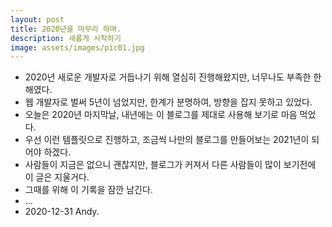 ```yaml
---
layout: post
title: 2020년을 마무리 하며.
description: 새롭게 시작하기
image: assets/images/pic01.jpg
---
```


- 2020년 새로운 개발자로 거듭나기 위해 열심히 진행해왔지만, 너무나도 부족한 한해였다.
- 웹 개발자로 벌써 5년이 넘었지만, 한계가 분명하여, 방향을 잡지 못하고 있었다.
- 오늘은 2020년 마지막날, 내년에는 이 블로그를 제대로 사용해 보기로 마음 먹었다.
- 우선 이런 템플릿으로 진행하고, 조금씩 나만의 블로그를 만들어보는 2021년이 되어야 하겠다.
- 사람들이 지금은 없으니 괜찮지만, 블로그가 커져서 다른 사람들이 많이 보기전에 이 글은 지울거다.
- 그때를 위해 이 기록을 잠깐 남긴다.
- ...
- 2020-12-31 Andy.
